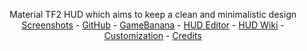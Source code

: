 <!-- TITLE -->

<p align="center">
  <p align="center">
    Material TF2 HUD which aims to keep a clean and minimalistic design
    <br />
    <a href="https://imgur.com/a/4sgZ1">Screenshots</a>
    -
    <a href="https://github.com/Hypnootize/Hypnotize-Hud">GitHub</a>
    -
    <a href="https://gamebanana.com/mods/291589">GameBanana</a>
    -
    <a href="https://github.com/CriticalFlaw/TF2HUD.Editor/releases/latest">HUD Editor</a>
    -
    <a href="https://github.com/Hypnootize/Hypnotize-Hud/wiki">HUD Wiki</a>
    -
    <a href="https://github.com/Hypnootize/hypnotizehud/wiki/Customization">Customization</a>
    -
    <a href="https://github.com/Hypnootize/hypnotizehud/wiki/Credits">Credits</a>
  </p>
</p>
